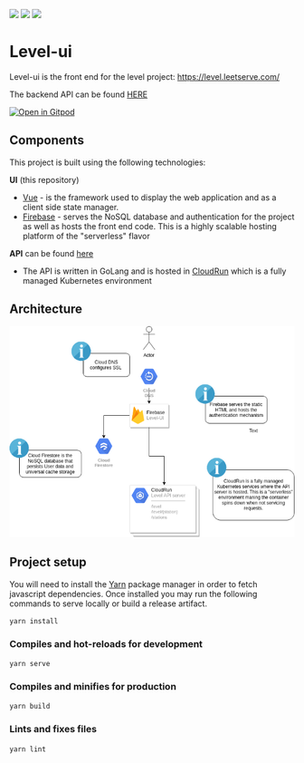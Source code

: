 ![](https://github.com/gabeduke/level-ui/workflows/Lint/badge.svg)
![](https://github.com/gabeduke/level-ui/workflows/Test/badge.svg)
![](https://github.com/gabeduke/level-ui/workflows/Deploy/badge.svg)

# Level-ui

Level-ui is the front end for the level project: https://level.leetserve.com/

The backend API can be found [HERE](https://github.com/gabeduke/level)

[![Open in Gitpod](https://gitpod.io/button/open-in-gitpod.svg)](https://gitpod.io/#https://github.com/gabeduke/level-ui)

## Components

This project is built using the following technologies:

**UI** (this repository)

* [Vue](https://vuejs.org/) - is the framework used to display the web application and as a client side state manager.
* [Firebase](https://firebase.google.com/) - serves the NoSQL database and authentication for the project as well as hosts the front end code. This is a highly scalable hosting platform of the "serverless" flavor

**API** can be found [here](https://github.com/gabeduke/level)

* The API is written in GoLang and is hosted in [CloudRun](https://cloud.google.com/run/) which is a fully managed Kubernetes environment

## Architecture

![Architecture](.github/Level.png)

## Project setup

You will need to install the [Yarn](https://yarnpkg.com/lang/en/) package manager in order to fetch javascript dependencies. Once installed you may run the following commands to serve locally or build a release artifact.


```
yarn install
```

### Compiles and hot-reloads for development
```
yarn serve
```

### Compiles and minifies for production
```
yarn build
```

### Lints and fixes files
```
yarn lint
```
